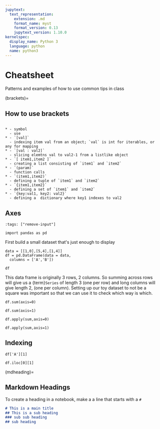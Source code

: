 ```yaml
---
jupytext:
  text_representation:
    extension: .md
    format_name: myst
    format_version: 0.13
    jupytext_version: 1.10.0
kernelspec:
  display_name: Python 3
  language: python
  name: python3
---
```


# Cheatsheet

Patterns and examples of how to use common tips in class

(brackets)=
## How to use brackets

```{list-table}

* - symbol
  - use
* - `[val]`
  - indexing item val from an object; `val` is int for iterables, or any for mapping
* - `[val : val2]`
  - slicing elemtns val to val2-1 from a listlike object
* - `[ item1,item2 ]`
  - creating a list consisting of `item1` and `item2`
* - `(param)`
  - function calls
* - `(item1,item2)`
  - defining a tuple of `item1` and `item2`
* - `{item1,item2}`
  - defining a set of `item1` and `item2`
* - `{key:val1, key2: val2}`
  - defining a  dictionary where key1 indexes to val2

```


## Axes

```{code-cell} ipython3
:tags: ["remove-input"]

import pandas as pd
```

First build a small dataset that's just enough to display

```{code-cell} ipython3
data = [[1,0],[5,4],[1,4]]
df = pd.DataFrame(data = data,
  columns = ['A','B'])

df
```
This data frame is originally 3 rows, 2 columns.  So summing across rows will give us a {term}`Series` of length 3 (one per row) and long columns will give length 2, (one per column). Setting up our toy dataset to not be a square was important so that we can use it to check which way is which.

```{code-cell} ipython3
df.sum(axis=0)
```

```{code-cell} ipython3
df.sum(axis=1)
```



```{code-cell} ipython3
df.apply(sum,axis=0)
```

```{code-cell} ipython3
df.apply(sum,axis=1)
```

## Indexing

```{code-cell} ipython3
df['A'][1]
```

```{code-cell} ipython3
df.iloc[0][1]
```

(mdheading)=
## Markdown Headings

To create a heading in a notebook, make a a line that starts with a `#`

```markdown
# This is a main title
## This is a sub heading
### sub sub heading
## sub heading
```